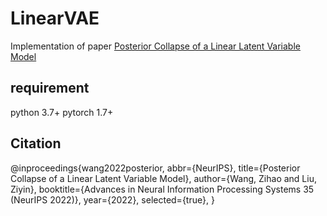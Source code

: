 # LinearVAE

Implementation of paper [Posterior Collapse of a Linear Latent Variable Model](https://arxiv.org/abs/2205.04009)

## requirement

python 3.7+
pytorch 1.7+

## Citation

@inproceedings{wang2022posterior,
  abbr={NeurIPS},
  title={Posterior Collapse of a Linear Latent Variable Model},
  author={Wang, Zihao and Liu, Ziyin},
  booktitle={Advances in Neural Information Processing Systems 35 (NeurIPS 2022)},
  year={2022},
  selected={true},
}
